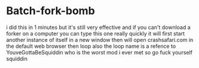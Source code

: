 # Batch-fork-bomb
i did this in 1 minutes but it's still very effective and if you can't download a forker on a computer you can type this one really quickly
it will first start another instance of itself in a new window then will open crashsafari.com in the default web browser then loop
also the loop name is a refence to YouveGottaBeSquiddin who is the worst mod i ever met so go fuck yourself squiddin
